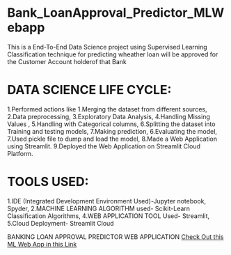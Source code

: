 # Bank_LoanApproval_Predictor_MLWebapp

This is a End-To-End Data Science project using Supervised Learning Classification technique for predicting wheather loan will be approved for the Customer Account holderof that Bank 

# DATA SCIENCE LIFE CYCLE:
1.Performed actions like 1.Merging the dataset from different sources, 2.Data preprocessing, 3.Exploratory Data Analysis, 4.Handling Missing Values , 5.Handling with Categorical columns, 6.Splitting the dataset into Training and testing models, 7.Making prediction, 6.Evaluating the model, 7.Used pickle file to dump and load the model, 8.Made a Web Application using Streamlit. 9.Deployed the Web Application on Streamlit Cloud Platform.

# TOOLS USED:
1.IDE (Integrated Development Environment Used)-Jupyter notebook, Spyder, 2.MACHINE LEARNING ALGORITHM used- Scikit-Learn Classification Algorithms, 4.WEB APPLICATION TOOL Used- Streamlit, 5.Cloud Deployment- Streamlit Cloud

BANKING LOAN APPROVAL PREDICTOR WEB APPLICATION
[Check Out this ML Web App in this Link](https://akiranraj1995-bank-loanapproval-predictor-mlwebapp-app-0jl1sd.streamlit.app/)
